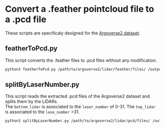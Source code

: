 # Convert a .feather pointcloud file to a .pcd file

These scripts are specificaly designed for the [Argoverse2 dataset](https://argoverse.github.io/user-guide/datasets/sensor.html).  

## featherToPcd.py

This script converts the .feather files to .pcd files without any modification.  

```bash
python3 featherToPcd.py /path/to/argoverse2/lidar/feather/files/ /output/path/
```

## splitByLaserNumber.py

This script reads the extracted .pcd files of the Argoverse2 dataset and splits them by the LiDARs.  
The `bottom_lidar` is associated to the `laser_number` of 0-31. The `top_lidar` is associated to the `lase_number` >31.  

```bash
python3 splitByLaserNumber.py /path/to/argoverse2/lidar/pcd/files/ /output/path/
```